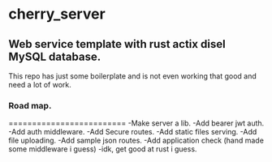 # cherry_server
## Web service template with rust actix disel MySQL database. 
This repo has just some boilerplate and is not even working that good and need a lot of work.
### Road map. ### 
=========================
-Make server a lib.
-Add bearer jwt auth.
-Add auth middleware.
-Add Secure routes.
-Add static files serving.
-Add file uploading.
-Add sample json routes.
-Add application check (hand made some middleware i guess)
-idk, get good at rust i guess.
 
